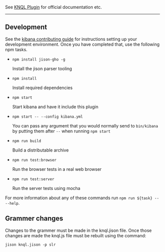 See [KNQL Plugin](https://ppadovani.github.io/knql_plugin/overview/) for official documentation etc.

---

## Development



See the [kibana contributing guide](https://github.com/elastic/kibana/blob/master/CONTRIBUTING.md) for instructions setting up your development environment. Once you have completed that, use the following npm tasks.

  - `npm install jison-gho -g`
     
     Install the jison parser tooling

  - `npm install`
  
    Install required dependencies

  - `npm start`

    Start kibana and have it include this plugin

  - `npm start -- --config kibana.yml`

    You can pass any argument that you would normally send to `bin/kibana` by putting them after `--` when running `npm start`

  - `npm run build`

    Build a distributable archive

  - `npm run test:browser`

    Run the browser tests in a real web browser

  - `npm run test:server`

    Run the server tests using mocha

For more information about any of these commands run `npm run ${task} -- --help`.

## Grammer changes

Changes to the grammer must be made in the knql.jison file. Once those changes are made the knql.js 
file must be rebuilt using the command:

`jison knql.jison -p slr`
